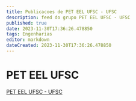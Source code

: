 ```yaml
---
title: Publicacoes de PET EEL UFSC - UFSC
description: feed do grupo PET EEL UFSC - UFSC
published: true
date: 2023-11-30T17:36:26.478850
tags: Engenharias
editor: markdown
dateCreated: 2023-11-30T17:36:26.478850
---
```


# PET EEL UFSC
[PET EEL UFSC - UFSC](/grupo/75PETEELUFSCUFSC.md)